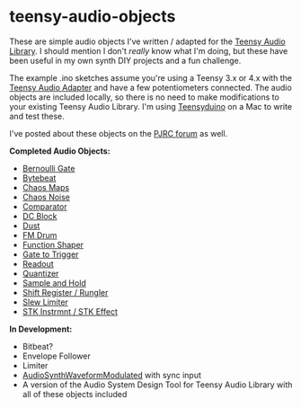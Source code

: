 # teensy-audio-objects

These are simple audio objects I've written / adapted for the [Teensy Audio Library](https://www.pjrc.com/teensy/td_libs_Audio.html). I should mention I don't _really_ know what I'm doing, but these have been useful in my own synth DIY projects and a fun challenge.

The example .ino sketches assume you're using a Teensy 3.x or 4.x with the [Teensy Audio Adapter](https://www.pjrc.com/store/teensy3_audio.html) and have a few potentiometers connected. The audio objects are included locally, so there is no need to make modifications to your existing Teensy Audio Library. I'm using [Teensyduino](https://www.pjrc.com/teensy/td_download.html) on a Mac to write and test these.

I've posted about these objects on the [PJRC forum](https://forum.pjrc.com/index.php?threads/some-new-audio-objects-stk-instruments-effects-bytebeat-slew-limiter-etc.73915/) as well.

**Completed Audio Objects:**

* [Bernoulli Gate](https://github.com/MattKuebrich/teensy-audio-objects/tree/main/bernoulligate)
* [Bytebeat](https://github.com/MattKuebrich/teensy-audio-objects/tree/main/bytebeat)
* [Chaos Maps](https://github.com/MattKuebrich/teensy-audio-objects/tree/main/chaosmaps)
* [Chaos Noise](https://github.com/MattKuebrich/teensy-audio-objects/tree/main/chaosnoise)
* [Comparator](https://github.com/MattKuebrich/teensy-audio-objects/tree/main/comparator)
* [DC Block](https://github.com/MattKuebrich/teensy-audio-objects/tree/main/dcblock)
* [Dust](https://github.com/MattKuebrich/teensy-audio-objects/tree/main/dust)
* [FM Drum](https://github.com/MattKuebrich/teensy-audio-objects/tree/main/fmdrum)
* [Function Shaper](https://github.com/MattKuebrich/teensy-audio-objects/tree/main/functionshaper)
* [Gate to Trigger](https://github.com/MattKuebrich/teensy-audio-objects/tree/main/gatetotrigger)
* [Readout](https://github.com/MattKuebrich/teensy-audio-objects/tree/main/readout)
* [Quantizer](https://github.com/MattKuebrich/teensy-audio-objects/tree/main/quantizer)
* [Sample and Hold](https://github.com/MattKuebrich/teensy-audio-objects/tree/main/samplehold)
* [Shift Register / Rungler](https://github.com/MattKuebrich/teensy-audio-objects/tree/main/shiftregister)
* [Slew Limiter](https://github.com/MattKuebrich/teensy-audio-objects/tree/main/slewlimiter)
* [STK Instrmnt / STK Effect](https://github.com/MattKuebrich/teensy-audio-objects/tree/main/stkinstrmnteffect)

**In Development:**
* Bitbeat?
* Envelope Follower
* Limiter
* [AudioSynthWaveformModulated](https://www.pjrc.com/teensy/gui/?info=AudioSynthWaveformModulated) with sync input
* A version of the Audio System Design Tool for Teensy Audio Library with all of these objects included
